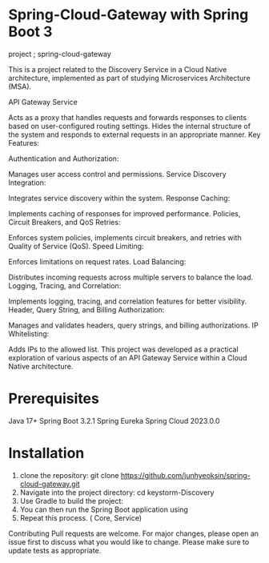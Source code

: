 
# Spring-Cloud-Gateway with Spring Boot 3
project ; spring-cloud-gateway

This is a project related to the Discovery Service in a Cloud Native architecture, implemented as part of studying Microservices Architecture (MSA).

API Gateway Service

Acts as a proxy that handles requests and forwards responses to clients based on user-configured routing settings.
Hides the internal structure of the system and responds to external requests in an appropriate manner.
Key Features:

Authentication and Authorization:

Manages user access control and permissions.
Service Discovery Integration:

Integrates service discovery within the system.
Response Caching:

Implements caching of responses for improved performance.
Policies, Circuit Breakers, and QoS Retries:

Enforces system policies, implements circuit breakers, and retries with Quality of Service (QoS).
Speed Limiting:

Enforces limitations on request rates.
Load Balancing:

Distributes incoming requests across multiple servers to balance the load.
Logging, Tracing, and Correlation:

Implements logging, tracing, and correlation features for better visibility.
Header, Query String, and Billing Authorization:

Manages and validates headers, query strings, and billing authorizations.
IP Whitelisting:

Adds IPs to the allowed list.
This project was developed as a practical exploration of various aspects of an API Gateway Service within a Cloud Native architecture.



 

# Prerequisites
Java 17+
Spring Boot 3.2.1
Spring Eureka
Spring Cloud 2023.0.0

# Installation
1. clone the repository:
   git clone https://github.com/junhyeoksin/spring-cloud-gateway.git
2. Navigate into the project directory:
   cd keystorm-Discovery
3.    Use Gradle to build the project:
4. You can then run the Spring Boot application using 
5. Repeat this process. ( Core, Service)



Contributing
Pull requests are welcome. For major changes, please open an issue first to discuss what you would like to change.
Please make sure to update tests as appropriate.